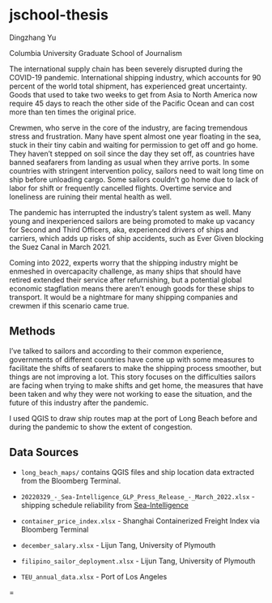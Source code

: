 # jschool-thesis

Dingzhang Yu

Columbia University Graduate School of Journalism


The international supply chain has been severely disrupted during the COVID-19 pandemic. International shipping industry, which accounts for 90 percent of the world total shipment, has experienced great uncertainty. Goods that used to take two weeks to get from Asia to North America now require 45 days to reach the other side of the Pacific Ocean and can cost more than ten times the original price.

Crewmen, who serve in the core of the industry, are facing tremendous stress and frustration. Many have spent almost one year floating in the sea, stuck in their tiny cabin and waiting for permission to get off and go home. They haven’t stepped on soil since the day they set off, as countries have banned seafarers from landing as usual when they arrive ports. In some countries with stringent intervention policy, sailors need to wait long time on ship before unloading cargo. Some sailors couldn’t go home due to lack of labor for shift or frequently cancelled flights. Overtime service and loneliness are ruining their mental health as well.

The pandemic has interrupted the industry’s talent system as well. Many young and inexperienced sailors are being promoted to make up vacancy for Second and Third Officers, aka, experienced drivers of ships and carriers, which adds up risks of ship accidents, such as Ever Given blocking the Suez Canal in March 2021.

Coming into 2022, experts worry that the shipping industry might be enmeshed in overcapacity challenge, as many ships that should have retired extended their service after refurnishing, but a potential global economic stagflation means there aren’t enough goods for these ships to transport. It would be a nightmare for many shipping companies and crewmen if this scenario came true.

## Methods

I’ve talked to sailors and according to their common experience, governments of different countries have come up with some measures to facilitate the shifts of seafarers to make the shipping process smoother, but things are not improving a lot. This story focuses on the difficulties sailors are facing when trying to make shifts and get home, the measures that have been taken and why they were not working to ease the situation, and the future of this industry after the pandemic.

I used QGIS to draw ship routes map at the port of Long Beach before and during the pandemic to show the extent of congestion.

## Data Sources
- `long_beach_maps/` contains QGIS files and ship location data extracted from the Bloomberg Terminal.

- `20220329_-_Sea-Intelligence_GLP_Press_Release_-_March_2022.xlsx` - shipping schedule reliability from [Sea-Intelligence](https://www.sea-intelligence.com/)

- `container_price_index.xlsx` - Shanghai Containerized Freight Index via Bloomberg Terminal
- `december_salary.xlsx` - Lijun Tang, University of Plymouth
- `filipino_sailor_deployment.xlsx` - Lijun Tang, University of Plymouth
- `TEU_annual_data.xlsx` - Port of Los Angeles

=